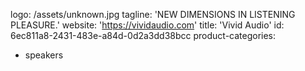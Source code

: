 logo: /assets/unknown.jpg
tagline: 'NEW DIMENSIONS IN LISTENING PLEASURE.'
website: 'https://vividaudio.com'
title: 'Vivid Audio'
id: 6ec811a8-2431-483e-a84d-0d2a3dd38bcc
product-categories:
  - speakers
